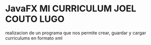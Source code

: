 # JavaFX MI CURRICULUM JOEL COUTO LUGO

realizacion de un programa que nos permite crear, guardar y cargar curriculums en formato xml

